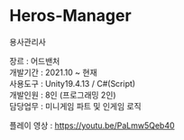 # Heros-Manager

용사관리사

장르     : 어드밴처   
개발기간 : 2021.10 ~ 현재   
사용도구 : Unity19.4.13 / C#(Script)   
개발인원 : 8인 (프로그래밍 2인)   
담당업무 : 미니게임 파트 및 인게임 로직   
   
플레이 영상 : https://youtu.be/PaLmw5Qeb40
